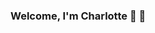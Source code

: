 ### Welcome, I'm Charlotte 👋 :tulip:

<!--
**charlotteout/charlotteout** is a ✨ _special_ ✨ repository because its `README.md` (this file) appears on your GitHub profile.

I am a Computer Scientists from The Netherlands :tulip:, passionate about Machine Learning and Cryptography, as well as Theoretical Computer Science 


- 🔭 I’m currently working on ...
- 🌱 I’m currently learning ...
- 👯 I’m looking to collaborate on ...
- 🤔 I’m looking for help with ...
- 💬 Ask me about ...
- 📫 How to reach me: ...
- 😄 Pronouns: ...
- ⚡ Fun fact: ...
-->


